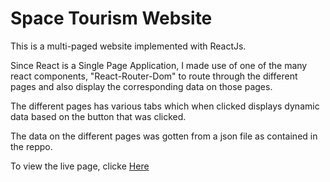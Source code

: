 # Space Tourism Website

This is a multi-paged website implemented with ReactJs.

Since React is a Single Page Application, I made use of one of the many react components, "React-Router-Dom" to route through the different pages and also display the corresponding data on those pages.

The different pages has various tabs which when clicked displays dynamic data based on the button that was clicked.

The data on the different pages was gotten from a json file as contained in the reppo.

To view the live page, clicke <a href='https://Nathaniyell.github.io/Space-Tourism' target='_blank'>Here</a>

